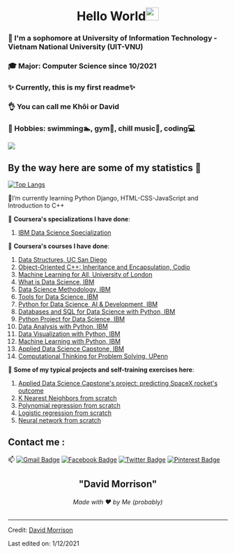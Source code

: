 <h1 align="center">Hello World<img src="https://github.com/souvikguria98/souvikguria98/blob/master/Hi.gif" width="30"> </h1>

### :school: I'm a sophomore at University of Information Technology - Vietnam National University (UIT-VNU)
### :mortar_board: Major: Computer Science since 10/2021
### :sparkles: Currently, this is my first readme:sparkles:
### :ok_hand: You can call me Khôi or David
### :heart_decoration: Hobbies: swimming:swimmer:, gym:muscle:, chill music:musical_score:, coding:computer:

<a href="https://www.youtube.com/watch?v=dQw4w9WgXcQ"><img src="https://user-images.githubusercontent.com/73097560/115834477-dbab4500-a447-11eb-908a-139a6edaec5c.gif"></a>

## By the way here are some of my statistics 🚀
[![Top Langs](https://github-readme-stats.vercel.app/api/top-langs/?username=davidmorrison-08-30)](https://github.com/davidmorrison-08-30/github-readme-stats)

🌱I’m currently learning Python Django, HTML-CSS-JavaScript and Introduction to C++

:memo: **Coursera's specializations I have done**:
1. <a href="https://coursera.org/share/72c78736f81262a20ae1bcfd772bff02">IBM Data Science Specialization</a>

:memo: **Coursera's courses I have done**:
1. <a href="https://coursera.org/share/365fbc553ff3ac1e044986ecc858e641">Data Structures, UC San Diego</a>
2. <a href="https://coursera.org/share/1a18785b3d46fbad4a6de58afd45f9f4">Object-Oriented C++: Inheritance and Encapsulation, Codio</a>
3. <a href="https://coursera.org/share/43fdb8cb43bd2b014282679a4c89b11b">Machine Learning for All, University of London</a>
4. <a href="https://coursera.org/share/94894c7b9de3f873c2300f47586de209">What is Data Science, IBM</a>
5. <a href="https://coursera.org/share/73e0d6302411a0a1f7822d54ac5c036c">Data Science Methodology, IBM</a>
6. <a href="https://coursera.org/share/ffab78762e90dc29b0f216c12b08a333">Tools for Data Science, IBM</a>
7. <a href="https://coursera.org/share/ff5c4b8b106c5db45e19dfacad168266">Python for Data Science, AI & Development, IBM</a>
8. <a href="https://coursera.org/share/a9bc8231a8665ebde2c1b943ed8c6971">Databases and SQL for Data Science with Python, IBM</a>
9. <a href="https://coursera.org/share/99b90f8ad470d6d6a0ac367094fbf84a">Python Project for Data Science, IBM</a>
10. <a href="https://coursera.org/share/81fe329774cc884f2e5b11faf40f4136">Data Analysis with Python, IBM</a>
11. <a href="https://coursera.org/share/036e8f2b3aa75bdd18958e9dc0763352">Data Visualization with Python, IBM</a>
12. <a href="https://coursera.org/share/6cd61ee536832055d5904cbd0630d027">Machine Learning with Python, IBM</a>
13. <a href="https://coursera.org/share/d94f0fcfc7fcd22ff9ce037f5931f85a">Applied Data Science Capstone, IBM</a>
14. <a href="https://coursera.org/share/46647299e1af61a6257c2fb96c313f5c">Computational Thinking for Problem Solving, UPenn</a>

:memo: **Some of my typical projects and self-training exercises here**:
      
   1. <a href="https://github.com/davidmorrison-08-30/Rocket-Landing-Outcome-Prediction">Applied Data Science Capstone's project: predicting SpaceX rocket's outcome</a>
   2. <a href="https://github.com/davidmorrison-08-30/KNN-FROM-SCRATCH">K Nearest Neighbors from scratch</a>
   3. <a href="https://github.com/davidmorrison-08-30/Polynomial-regression-from-scratch">Polynomial regression from scratch</a>
   4. <a href="https://github.com/davidmorrison-08-30/Logistic-Regression-from-scratch">Logistic regression from scratch</a>
   5. <a href="https://github.com/davidmorrison-08-30/Neural-network-from-scratch">Neural network from scratch</a>


## Contact me : 
📫 [![Gmail Badge](https://img.shields.io/badge/-21521009@gm.uit.edu.vn-blue?style=flat-roundedrectangle&logo=Gmail&logoColor=white&link=mailto:asthiseta@gmail.com)](asthiseta@gmail.com)
[![Facebook Badge](https://img.shields.io/badge/-Khôi_Nguyễn_-E4405F?style=flat-roundedrectangle&logo=facebook&logoColor=white&link=https://www.facebook.com/khoidavidne/)](https://www.facebook.com/khoidavidne/)
[![Twitter Badge](https://img.shields.io/badge/-David_Ng_-E4405F?style=flat-roundedrectangle&logo=twitter&logoColor=white&link=https://twitter.com/DavidNg81364148)](https://twitter.com/DavidNg81364148)
[![Pinterest Badge](https://img.shields.io/badge/-david_morrison_-E4405F?style=flat-roundedrectangle&logo=pinterest&logoColor=white&link=https://www.pinterest.com/khoisupercf/_saved/)](https://www.pinterest.com/khoisupercf/_saved/)

<h2 align="center">"David Morrison"</h2>
<h6 align="center">Made with ❤️ by Me (probably)</h6>

------
Credit: [David Morrison](https://github.com/davidmorrison-08-30/)

Last edited on: 1/12/2021


